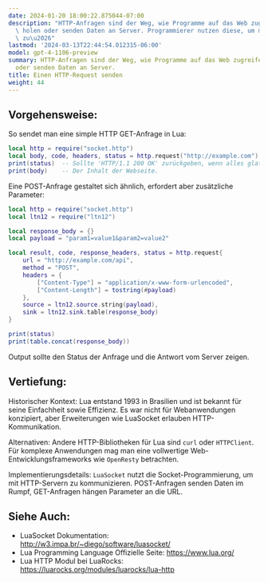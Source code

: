 ```yaml
---
date: 2024-01-20 18:00:22.875044-07:00
description: "HTTP-Anfragen sind der Weg, wie Programme auf das Web zugreifen; sie\
  \ holen oder senden Daten an Server. Programmierer nutzen diese, um mit Web-Diensten\
  \ zu\u2026"
lastmod: '2024-03-13T22:44:54.012315-06:00'
model: gpt-4-1106-preview
summary: HTTP-Anfragen sind der Weg, wie Programme auf das Web zugreifen; sie holen
  oder senden Daten an Server.
title: Einen HTTP-Request senden
weight: 44
---
```


## Vorgehensweise:
So sendet man eine simple HTTP GET-Anfrage in Lua:

```Lua
local http = require("socket.http")
local body, code, headers, status = http.request("http://example.com")
print(status)  -- Sollte 'HTTP/1.1 200 OK' zurückgeben, wenn alles glatt lief.
print(body)    -- Der Inhalt der Webseite.
```

Eine POST-Anfrage gestaltet sich ähnlich, erfordert aber zusätzliche Parameter:

```Lua
local http = require("socket.http")
local ltn12 = require("ltn12")

local response_body = {}
local payload = "param1=value1&param2=value2"

local result, code, response_headers, status = http.request{
    url = "http://example.com/api",
    method = "POST",
    headers = {
        ["Content-Type"] = "application/x-www-form-urlencoded",
        ["Content-Length"] = tostring(#payload)
    },
    source = ltn12.source.string(payload),
    sink = ltn12.sink.table(response_body)
}

print(status)
print(table.concat(response_body))
```

Output sollte den Status der Anfrage und die Antwort vom Server zeigen.

## Vertiefung:
Historischer Kontext: Lua entstand 1993 in Brasilien und ist bekannt für seine Einfachheit sowie Effizienz. Es war nicht für Webanwendungen konzipiert, aber Erweiterungen wie LuaSocket erlauben HTTP-Kommunikation.

Alternativen: Andere HTTP-Bibliotheken für Lua sind `curl` oder `HTTPClient`. Für komplexe Anwendungen mag man eine vollwertige Web-Entwicklungsframeworks wie `OpenResty` betrachten.

Implementierungsdetails: `LuaSocket` nutzt die Socket-Programmierung, um mit HTTP-Servern zu kommunizieren. POST-Anfragen senden Daten im Rumpf, GET-Anfragen hängen Parameter an die URL.

## Siehe Auch:
- LuaSocket Dokumentation: http://w3.impa.br/~diego/software/luasocket/
- Lua Programming Language Offizielle Seite: https://www.lua.org/
- Lua HTTP Modul bei LuaRocks: https://luarocks.org/modules/luarocks/lua-http
